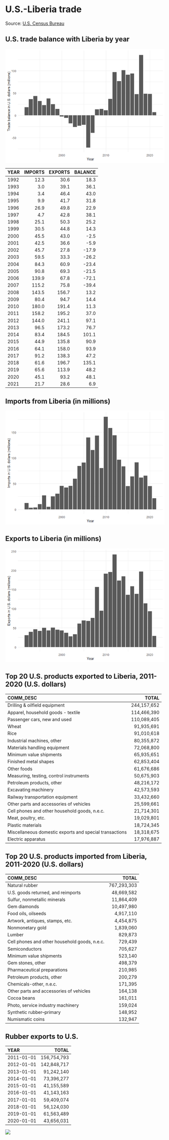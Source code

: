 U.S.-Liberia trade
================

Source: [U.S. Census
Bureau](https://www.census.gov/foreign-trade/balance/c7650.html)

## U.S. trade balance with Liberia by year

![](README_files/figure-gfm/trade-balance-1.png)<!-- -->

| YEAR | IMPORTS | EXPORTS | BALANCE |
|:-----|--------:|--------:|--------:|
| 1992 |    12.3 |    30.6 |    18.3 |
| 1993 |     3.0 |    39.1 |    36.1 |
| 1994 |     3.4 |    46.4 |    43.0 |
| 1995 |     9.9 |    41.7 |    31.8 |
| 1996 |    26.9 |    49.8 |    22.9 |
| 1997 |     4.7 |    42.8 |    38.1 |
| 1998 |    25.1 |    50.3 |    25.2 |
| 1999 |    30.5 |    44.8 |    14.3 |
| 2000 |    45.5 |    43.0 |    -2.5 |
| 2001 |    42.5 |    36.6 |    -5.9 |
| 2002 |    45.7 |    27.8 |   -17.9 |
| 2003 |    59.5 |    33.3 |   -26.2 |
| 2004 |    84.3 |    60.9 |   -23.4 |
| 2005 |    90.8 |    69.3 |   -21.5 |
| 2006 |   139.9 |    67.8 |   -72.1 |
| 2007 |   115.2 |    75.8 |   -39.4 |
| 2008 |   143.5 |   156.7 |    13.2 |
| 2009 |    80.4 |    94.7 |    14.4 |
| 2010 |   180.0 |   191.4 |    11.3 |
| 2011 |   158.2 |   195.2 |    37.0 |
| 2012 |   144.0 |   241.1 |    97.1 |
| 2013 |    96.5 |   173.2 |    76.7 |
| 2014 |    83.4 |   184.5 |   101.1 |
| 2015 |    44.9 |   135.8 |    90.9 |
| 2016 |    64.1 |   158.0 |    93.9 |
| 2017 |    91.2 |   138.3 |    47.2 |
| 2018 |    61.6 |   196.7 |   135.1 |
| 2019 |    65.6 |   113.9 |    48.2 |
| 2020 |    45.1 |    93.2 |    48.1 |
| 2021 |    21.7 |    28.6 |     6.9 |

## Imports from Liberia (in millions)

![](README_files/figure-gfm/imports-plot-1.png)<!-- -->

## Exports to Liberia (in millions)

![](README_files/figure-gfm/exports-plot-1.png)<!-- -->

## Top 20 U.S. products exported to Liberia, 2011-2020 (U.S. dollars)

| COMM\_DESC                                              |       TOTAL |
|:--------------------------------------------------------|------------:|
| Drilling & oilfield equipment                           | 244,157,652 |
| Apparel, household goods - textile                      | 114,466,390 |
| Passenger cars, new and used                            | 110,089,405 |
| Wheat                                                   |  91,935,691 |
| Rice                                                    |  91,010,618 |
| Industrial machines, other                              |  80,355,872 |
| Materials handling equipment                            |  72,068,800 |
| Minimum value shipments                                 |  65,935,651 |
| Finished metal shapes                                   |  62,853,404 |
| Other foods                                             |  61,676,686 |
| Measuring, testing, control instruments                 |  50,675,903 |
| Petroleum products, other                               |  48,216,172 |
| Excavating machinery                                    |  42,573,593 |
| Railway transportation equipment                        |  33,432,660 |
| Other parts and accessories of vehicles                 |  25,599,661 |
| Cell phones and other household goods, n.e.c.           |  21,714,301 |
| Meat, poultry, etc.                                     |  19,029,801 |
| Plastic materials                                       |  18,724,345 |
| Miscellaneous domestic exports and special transactions |  18,318,675 |
| Electric apparatus                                      |  17,976,887 |

## Top 20 U.S. products imported from Liberia, 2011-2020 (U.S. dollars)

| COMM\_DESC                                    |       TOTAL |
|:----------------------------------------------|------------:|
| Natural rubber                                | 767,293,303 |
| U.S. goods returned, and reimports            |  48,669,582 |
| Sulfur, nonmetallic minerals                  |  11,864,409 |
| Gem diamonds                                  |  10,497,980 |
| Food oils, oilseeds                           |   4,917,110 |
| Artwork, antiques, stamps, etc.               |   4,454,875 |
| Nonmonetary gold                              |   1,839,060 |
| Lumber                                        |     829,873 |
| Cell phones and other household goods, n.e.c. |     729,439 |
| Semiconductors                                |     705,627 |
| Minimum value shipments                       |     523,140 |
| Gem stones, other                             |     498,379 |
| Pharmaceutical preparations                   |     210,985 |
| Petroleum products, other                     |     200,279 |
| Chemicals-other, n.e.c.                       |     171,395 |
| Other parts and accessories of vehicles       |     164,138 |
| Cocoa beans                                   |     161,011 |
| Photo, service industry machinery             |     159,024 |
| Synthetic rubber–primary                      |     148,952 |
| Numismatic coins                              |     132,947 |

## Rubber exports to U.S.

| YEAR       |       TOTAL |
|:-----------|------------:|
| 2011-01-01 | 156,754,793 |
| 2012-01-01 | 142,848,717 |
| 2013-01-01 |  91,242,140 |
| 2014-01-01 |  73,396,277 |
| 2015-01-01 |  41,155,589 |
| 2016-01-01 |  41,143,163 |
| 2017-01-01 |  59,409,074 |
| 2018-01-01 |  56,124,030 |
| 2019-01-01 |  61,563,489 |
| 2020-01-01 |  43,656,031 |

![](README_files/figure-gfm/rubber-1.png)<!-- -->
